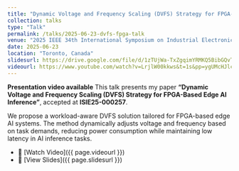 ```yaml
---
title: "Dynamic Voltage and Frequency Scaling (DVFS) Strategy for FPGA-Based Edge AI Inference"
collection: talks
type: "Talk"
permalink: /talks/2025-06-23-dvfs-fpga-talk
venue: "2025 IEEE 34th International Symposium on Industrial Electronics (ISIE)"
date: 2025-06-23
location: "Toronto, Canada"
slidesurl: https://drive.google.com/file/d/1zTUjWa-TxZgqimYRMKQ5BibGQvTcKTTn/view?usp=sharing
videourl: https://www.youtube.com/watch?v=LrjlW00kkws&t=1s&pp=ygUMcHJlc2VudGF0aW9u
---
```


 **Presentation video available**
This talk presents my paper **“Dynamic Voltage and Frequency Scaling (DVFS) Strategy for FPGA-Based Edge AI Inference”**, accepted at **ISIE25-000257**.

We propose a workload-aware DVFS solution tailored for FPGA-based edge AI systems. The method dynamically adjusts voltage and frequency based on task demands, reducing power consumption while maintaining low latency in AI inference tasks.

- 🎥 [Watch Video]({{ page.videourl }})
- 📑 [View Slides]({{ page.slidesurl }})

